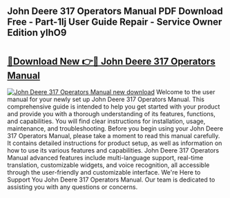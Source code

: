 ## John Deere 317 Operators Manual PDF Download Free - Part-1lj User Guide Repair - Service Owner Edition ylhO9

# <h2><a href="http://bc86237.oget.top/?id=John+Deere+317+Operators+Manual">🔗Download New 👉🔴 John Deere 317 Operators Manual</a></h2>

[![John Deere 317 Operators Manual new download](https://i.imgur.com/5g1atiW.png)](http://bc86237.oget.top/?id=John+Deere+317+Operators+Manual)
Welcome to the user manual for your newly set up John Deere 317 Operators Manual. This comprehensive guide is intended to help you get started with your product and provide you with a thorough understanding of its features, functions, and capabilities. You will find clear instructions for installation, usage, maintenance, and troubleshooting. Before you begin using your John Deere 317 Operators Manual, please take a moment to read this manual carefully. It contains detailed instructions for product setup, as well as information on how to use its various features and capabilities. John Deere 317 Operators Manual advanced features include multi-language support, real-time translation, customizable widgets, and voice recognition, all accessible through the user-friendly and customizable interface. We're Here to Support You John Deere 317 Operators Manual. Our team is dedicated to assisting you with any questions or concerns.
